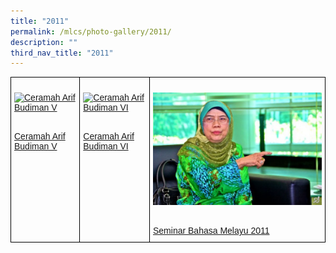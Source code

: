 ```yaml
---
title: "2011"
permalink: /mlcs/photo-gallery/2011/
description: ""
third_nav_title: "2011"
---
```

<style type="text/css">
.tg  {border-collapse:collapse;border-spacing:0;}
.tg td{border-color:black;border-style:solid;border-width:1px;font-family:Arial, sans-serif;font-size:14px;
  overflow:hidden;padding:10px 5px;word-break:normal;}
.tg th{border-color:black;border-style:solid;border-width:1px;font-family:Arial, sans-serif;font-size:14px;
  font-weight:normal;overflow:hidden;padding:10px 5px;word-break:normal;}
.tg .tg-0lax{text-align:left;vertical-align:top}
</style>
<table class="tg">
<thead>
  <tr>
    <td class="tg-0lax"><p><a href="/mlcs/photo-gallery/2011/ceramah-arif-budiman-v"><img src="![](/images/cabv-(53).jpeg)" alt="Ceramah Arif Budiman V"></a></p><br><a href="/mlcs/photo-gallery/2011/ceramah-arif-budiman-v">
Ceramah Arif Budiman V</a></td>
    <td class="tg-0lax"><p><a href="/mlcs/photo-gallery/2011/ceramah-arif-budiman-vi"><img src="![](/images/cabvi-(36).jpeg)" alt="Ceramah Arif Budiman VI"></a></p><br><a href="/mlcs/photo-gallery/2011/ceramah-arif-budiman-vi">Ceramah Arif Budiman VI</a></td>
    <td class="tg-0lax"><p><a href="/mlcs/photo-gallery/2010/ceramah-arif-budiman-iii"><img src="/images/cab-3-(66).jpeg" alt="Seminar Bahasa Melayu 2011"></a></p><br><a href="/mlcs/photo-gallery/2010/ceramah-arif-budiman-iii">Seminar Bahasa Melayu 2011</a></td>
			</tr>
</thead>
</table>